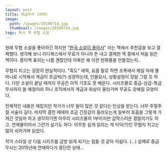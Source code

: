 ```yaml
---
layout: post
title: 하급무사 (좌백)
image:
  path: /images/20190714.jpg
  thumbnail: /images/20190714.jpg
tags: 독서 책 무협 소설
---
```


원래 무협 소설을 좋아하긴 하지만 "[한국 소설이 좋아서](https://ridibooks.com/books/2678000001)" 라는 책에서 추천글을 보고 결제했다. 생각해 보니 리디북스에서 무료가 아니라 돈 내고 결제한 책 중에서 처음 읽은 책이다. 종이책 표지는 나름 괜찮던데 이북은 왜 이런 만화풍을 만들었는지..


무협지 치고는 굉장히 현실적이다. "흑도" 세력, 요즘 말로 하면 조폭에서 제일 아래 똘마니로 시작해서 계급이 조금씩(?) 성장하는데, 인물묘사, 상황설정이 정말 그럴 듯 하다. 다만 소설이 끝날 때까지 무공은 아직 기초도 못 배운다. 시리즈물로 중급-상급-특급무사까지 쓸 예정이라 하니 조직에서의 계급과 위상이 올라가며 무공도 강해질 모양이다.


전체적인 내용은 재밌지만 작가가 너무 말이 많은 것 같다는 인상을 받는다. 너무 주절주절 서술이 길다. 마지막 결전 때에야 조금 긴장감이 올라오는게 일부러 호흡을 그렇게 가져간 것일까 하고 생각하기엔 아무리 시리즈물의 1부이지만 갑작스러운 결말이기도 하고. 연재물이어서 그런가 싶기도 하다. 아무튼 쉽게 읽히는 게 미덕(?)인 무협지 치고는 많이 쉬어가며 읽었다.


작가 스타일 상 다음 시리즈를 금방 읽게 되기는 힘들 것 같아 아쉽다. (...) 실제로 중급무사는 2015년에 연재하다가 중단한 상태...